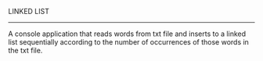 LINKED LIST

-----------------------------------------------------------------------------------------------------------------------------------------------------------------

A console application that reads words from txt file and inserts to a linked list sequentially according to the number of occurrences of those words in the txt file.
